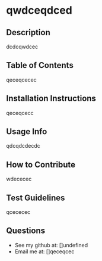 # qwdceqdced

## Description

dcdcqwdcec

## Table of Contents
qeceqcecec

## Installation Instructions
qeceqcecc

## Usage Info
qdcqdcdecdc

## How to Contribute
wdececec

## Test Guidelines
qcececec

## Questions
* See my github at: []undefined
* Email me at: []qeceqcec
